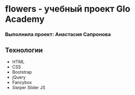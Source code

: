 # flowers - учебный проект Glo Academy
### Выполнила проект: Анастасия Сапронова

## Технологии
- HTML
- CSS
- Bootstrap 
- jQuery
- Fancybox
- Swiper Slider JS
